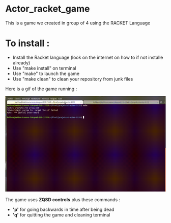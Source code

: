 # Actor_racket_game
This is a game we created in group of 4 using the RACKET Language 

# To install :
- Install the Racket language (look on the internet on how to if not installe already)
- Use "make install" on terminal
- Use "make" to launch the game
- Use "make clean" to clean your repository from junk files

Here is a gif of the game running :

![grab-landing-page](https://github.com/mamghar001/Actor_racket_game/blob/master/remonte_remps.gif)

The game uses **ZQSD controls** plus these commands :
- **'p'** for going backwards in time after being dead
- **'q'** for quitting the game and cleaning terminal
